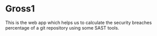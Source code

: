 # Gross1
This is the web app which helps us to calculate the security breaches percentage of a git repository using some SAST tools.

